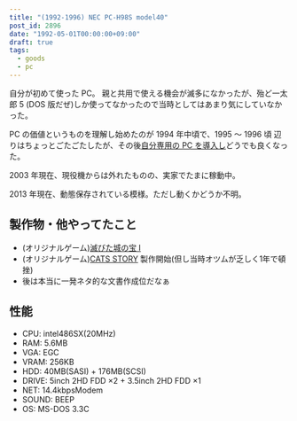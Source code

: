 ```yaml
---
title: "(1992-1996) NEC PC-H98S model40"
post_id: 2896
date: "1992-05-01T00:00:00+09:00"
draft: true
tags:
  - goods
  - pc
---
```



自分が初めて使った PC。
親と共用で使える機会が滅多になかったが、殆ど一太郎 5 (DOS 版だぜ)しか使ってなかったので当時としてはあまり気にしていなかった。

PC の価値というものを理解し始めたのが 1994 年中頃で、1995 ～ 1996 頃 辺りはちょっとごたごたしたが、その後[自分専用の PC を導入し](https://danmaq.com/pc-9821)どうでも良くなった。

2003 年現在、現役機からは外れたものの、実家でたまに稼動中。

2013 年現在、動態保存されている模様。ただし動くかどうか不明。

## 製作物・他やってたこと

  * (オリジナルゲーム)[滅びた城の宝 Ⅰ](https://danmaq.com/6338)
  * (オリジナルゲーム)[CATS STORY](https://danmaq.com/tag/cats-story) 製作開始(但し当時オツムが乏しく1年で頓挫)
  * 後は本当に一発ネタ的な文書作成位だなぁ

## 性能

  * CPU: intel486SX(20MHz)
  * RAM: 5.6MB
  * VGA: EGC
  * VRAM: 256KB
  * HDD: 40MB(SASI) + 176MB(SCSI)
  * DRIVE: 5inch 2HD FDD ×2 + 3.5inch 2HD FDD ×1
  * NET: 14.4kbpsModem
  * SOUND: BEEP
  * OS: MS-DOS 3.3C
